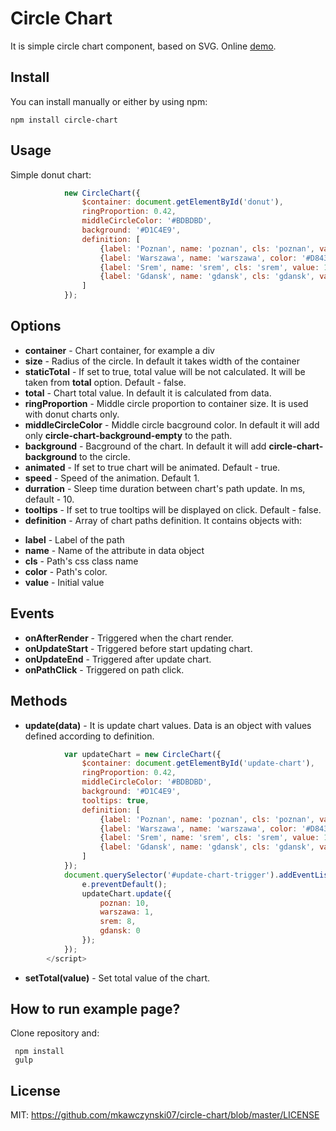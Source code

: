 # Circle Chart

 It is simple circle chart component, based on SVG. Online [demo](http://mkawczynski07.github.io/circle-chart/).

## Install

You can install manually or either by using npm:

```
npm install circle-chart
```

## Usage
Simple donut chart:
```javascript
            new CircleChart({
                $container: document.getElementById('donut'),
                ringProportion: 0.42,
                middleCircleColor: '#BDBDBD',
                background: '#D1C4E9',
                definition: [
                    {label: 'Poznan', name: 'poznan', cls: 'poznan', value: 1},
                    {label: 'Warszawa', name: 'warszawa', color: '#D84315', value: 1},
                    {label: 'Srem', name: 'srem', cls: 'srem', value: 1},
                    {label: 'Gdansk', name: 'gdansk', cls: 'gdansk', value: 1}
                ]
            });
```

## Options
 *  **container** - Chart container, for example a div
 *  **size** - Radius of the circle. In default it takes width of the container
 *  **staticTotal** - If set to true, total value will be not calculated. It will be taken from **total** option. Default - false.
 *  **total** - Chart total value. In default it is calculated from data.
 *  **ringProportion** - Middle circle proportion to container size. It is used with donut charts only.
 *  **middleCircleColor** - Middle circle bacground color. In default it will add only **circle-chart-background-empty** to the path.
 *  **background** - Bacground of the chart. In default it will add **circle-chart-background** to the circle.
 *  **animated** - If set to true chart will be animated. Default - true.
 *  **speed** - Speed of the animation. Default 1.
 *  **durration** - Sleep time duration between chart's path update. In ms, default - 10.
 *  **tooltips** - If set to true tooltips will be displayed on click. Default - false.
 *  **definition** - Array of chart paths definition. It contains objects with:
   -  **label** - Label of the path
   -  **name** - Name of the attribute in data object
   - **cls** - Path's css class name
   - **color** - Path's color.
   - **value** - Initial value

## Events
 * **onAfterRender** - Triggered when the chart render.
 * **onUpdateStart** - Triggered before start updating chart.
 * **onUpdateEnd** - Triggered after update chart.
 * **onPathClick** - Triggered on path click.

## Methods
 *  **update(data)** - It is update chart values. Data is an object with values defined according to definition. 
```javascript
            var updateChart = new CircleChart({
                $container: document.getElementById('update-chart'),
                ringProportion: 0.42,
                middleCircleColor: '#BDBDBD',
                background: '#D1C4E9',
                tooltips: true,
                definition: [
                    {label: 'Poznan', name: 'poznan', cls: 'poznan', value: 1},
                    {label: 'Warszawa', name: 'warszawa', color: '#D84315', value: 1},
                    {label: 'Srem', name: 'srem', cls: 'srem', value: 1},
                    {label: 'Gdansk', name: 'gdansk', cls: 'gdansk', value: 1}
                ]
            });
            document.querySelector('#update-chart-trigger').addEventListener('click', function(e){
                e.preventDefault();
                updateChart.update({
                    poznan: 10,
                    warszawa: 1,
                    srem: 8,
                    gdansk: 0
                });
            });
        </script>
```
 *  **setTotal(value)** - Set total value of the chart.

## How to run example page?

 Clone repository and:
```
 npm install
 gulp
```

## License

MIT: https://github.com/mkawczynski07/circle-chart/blob/master/LICENSE